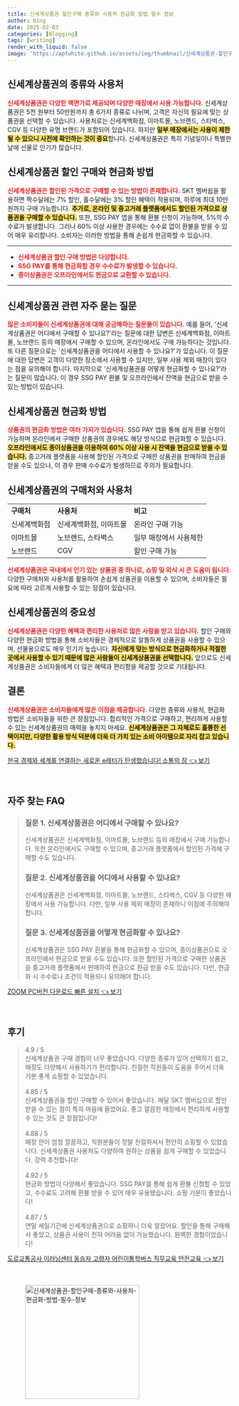 ```yaml
---
title: 신세계상품권 할인구매 종류와 사용처 현금화 방법 필수 정보
author: bing
date: 2025-02-03
categories: [Blogging]
tags: [writing]
render_with_liquid: false
image: 'https://aptwhite.github.io/assets/img/thumbnail/신세계상품권-할인구매-종류와-사용처-현금화-방법-필수-정보.webp'
---
```



<h2 id='신세계상품권_소개'>신세계상품권의 종류와 사용처</h2>

<p><b><span style="color: #ee2323;">신세계상품권은 다양한 액면가로 제공되며 다양한 매장에서 사용 가능합니다.</span></b> 신세계상품권은 5천 원부터 50만원까지 총 6가지 종류로 나뉘며, 고객은 자신의 필요에 맞는 상품권을 선택할 수 있습니다. 사용처로는 신세계백화점, 이마트몰, 노브랜드, 스타벅스, CGV 등 다양한 유명 브랜드가 포함되어 있습니다. 하지만 <b><span style="background-color: #ffe066;">일부 매장에서는 사용이 제한될 수 있으니 사전에 확인하는 것이 중요</span></b>합니다. 신세계상품권은 특히 기념일이나 특별한 날에 선물로 인기가 많습니다.</p>

<h2 id='할인구매와_현금화_방법'>신세계상품권 할인 구매와 현금화 방법</h2>

<p><b><span style="color: #ee2323;">신세계상품권은 할인된 가격으로 구매할 수 있는 방법이 존재합니다.</span></b> SKT 멤버쉽을 활용하면 짝수달에는 7% 할인, 홀수달에는 3% 할인 혜택이 적용되며, 하루에 최대 10만원까지 구매 가능합니다. <b><span style="background-color: #ffe066;">추가로, 온라인 및 중고거래 플랫폼에서도 할인된 가격으로 상품권을 구매할 수 있습니다.</span></b> 또한, SSG PAY 앱을 통해 환불 신청이 가능하며, 5%의 수수료가 발생합니다. 그러나 60% 이상 사용한 경우에는 수수료 없이 환불을 받을 수 있어 매우 유리합니다. 소비자는 이러한 방법을 통해 손쉽게 현금화할 수 있습니다.</p>

<hr />

<ul>
    <li><b><span style="color: #ee2323;">신세계상품권 할인 구매 방법은 다양합니다.</span></b></li>
    <li><b><span style="color: #ee2323;">SSG PAY를 통해 현금화할 경우 수수료가 발생할 수 있습니다.</span></b></li>
    <li><b><span style="color: #ee2323;">종이상품권은 오프라인에서도 현금으로 교환할 수 있습니다.</span></b></li>
</ul>

<hr />

<h2 id='자주_묻는_질문'>신세계상품권 관련 자주 묻는 질문</h2>

<p><b><span style="color: #ee2323;">많은 소비자들이 신세계상품권에 대해 궁금해하는 질문들이 있습니다.</span></b> 예를 들어, '신세계상품권은 어디에서 구매할 수 있나요?'라는 질문에 대한 답변은 신세계백화점, 이마트몰, 노브랜드 등의 매장에서 구매할 수 있으며, 온라인에서도 구매 가능하다는 것입니다. 또 다른 질문으로는 '신세계상품권을 어디에서 사용할 수 있나요?'가 있습니다. 이 질문에 대한 답변은 고객이 다양한 장소에서 사용할 수 있지만, 일부 사용 제외 매장이 있다는 점을 유의해야 합니다. 마지막으로 '신세계상품권을 어떻게 현금화할 수 있나요?'라는 질문이 많습니다. 이 경우 SSG PAY 환불 및 오프라인에서 잔액을 현금으로 받을 수 있는 방법이 있습니다.</p>

<h2 id='현금화_방법'>신세계상품권 현금화 방법</h2>

<p><b><span style="color: #ee2323;">상품권의 현금화 방법은 여러 가지가 있습니다.</span></b> SSG PAY 앱을 통해 쉽게 환불 신청이 가능하며 온라인에서 구매한 상품권의 경우에도 해당 방식으로 현금화할 수 있습니다. <b><span style="background-color: #ffe066;">오프라인에서도 종이상품권을 이용하여 60% 이상 사용 시 잔액을 현금으로 받을 수 있습니다.</span></b> 중고거래 플랫폼을 사용해 할인된 가격으로 구매한 상품권을 판매하여 현금을 얻을 수도 있으나, 이 경우 판매 수수료가 발생하므로 주의가 필요합니다.</p>

<h2 id='구매처와_사용처'>신세계상품권의 구매처와 사용처</h2>

<table>
    <tr>
        <td><b>구매처</b></td>
        <td><b>사용처</b></td>
        <td><b>비고</b></td>
    </tr>
    <tr>
        <td>신세계백화점</td>
        <td>신세계백화점, 이마트몰</td>
        <td>온라인 구매 가능</td>
    </tr>
    <tr>
        <td>이마트몰</td>
        <td>노브랜드, 스타벅스</td>
        <td>일부 매장에서 사용제한</td>
    </tr>
    <tr>
        <td>노브랜드</td>
        <td>CGV</td>
        <td>할인 구매 가능</td>
    </tr>
</table>

<p><b><span style="color: #ee2323;">신세계상품권은 국내에서 인기 있는 상품권 중 하나로, 쇼핑 및 외식 시 큰 도움이 됩니다.</span></b> 다양한 구매처와 사용처를 활용하여 손쉽게 상품권을 이용할 수 있으며, 소비자들은 필요에 따라 고르게 사용할 수 있는 장점이 있습니다.</p>

<h2 id='정리'>신세계상품권의 중요성</h2>

<p><b><span style="color: #ee2323;">신세계상품권은 다양한 혜택과 편리한 사용처로 많은 사랑을 받고 있습니다.</span></b> 할인 구매와 다양한 현금화 방법을 통해 소비자들은 경제적으로 알뜰하게 상품권을 사용할 수 있으며, 선물용으로도 매우 인기가 높습니다. <b><span style="background-color: #ffe066;">자신에게 맞는 방식으로 현금화하거나 적절한 곳에서 사용할 수 있기 때문에 많은 사람들이 신세계상품권을 선택합니다.</span></b> 앞으로도 신세계상품권은 소비자들에게 더 많은 혜택과 편리함을 제공할 것으로 기대됩니다.</p>

<h2 id='결론'>결론</h2>

<p><b><span style="color: #ee2323;">신세계상품권은 소비자들에게 많은 이점을 제공합니다.</span></b> 다양한 종류와 사용처, 현금화 방법은 소비자들을 위한 큰 장점입니다. 합리적인 가격으로 구매하고, 편리하게 사용할 수 있는 신세계상품권의 매력을 놓치지 마세요. <b><span style="background-color: #ffe066;">신세계상품권은 그 자체로도 훌륭한 선택이지만, 다양한 활용 방식 덕분에 더욱 더 가치 있는 소비 아이템으로 자리 잡고 있습니다.</span></b></p>


<p><a class="click-button" title="한국 경제와 세계를 연결하는 새로운 e레터가 탄생했습니다! 소통의 장" href="https://aptwhite.github.io/posts/%ED%95%9C%EA%B5%AD-%EA%B2%BD%EC%A0%9C%EC%99%80-%EC%84%B8%EA%B3%84%EB%A5%BC-%EC%97%B0%EA%B2%B0%ED%95%98%EB%8A%94-%EC%83%88%EB%A1%9C%EC%9A%B4-e%EB%A0%88%ED%84%B0%EA%B0%80-%ED%83%84%EC%83%9D%ED%96%88%EC%8A%B5%EB%8B%88%EB%8B%A4!-%EC%86%8C%ED%86%B5%EC%9D%98-%EC%9E%A5/" rel="dofollow">한국 경제와 세계를 연결하는 새로운 e레터가 탄생했습니다! 소통의 장 👈 보기</a></p><br>
<h2 id='자주_찾는_FAQ'>자주 찾는 FAQ</h2>
<div itemscope="" itemtype="https://schema.org/FAQPage"> 
<blockquote> 
<div itemscope="" itemprop="mainEntity" itemtype="https://schema.org/Question"> 
<h3 itemprop="name">질문 1. 신세계상품권은 어디에서 구매할 수 있나요?</h3> 
<div itemscope="" itemprop="acceptedAnswer" itemtype="https://schema.org/Answer"> 
<span itemprop="text"> 
<p>신세계상품권은 신세계백화점, 이마트몰, 노브랜드 등의 매장에서 구매 가능합니다. 또한 온라인에서도 구매할 수 있으며, 중고거래 플랫폼에서 할인된 가격에 구매할 수도 있습니다.</p> 
</span> 
</div> 
</div> 

<div itemscope="" itemprop="mainEntity" itemtype="https://schema.org/Question"> 
<h3 itemprop="name">질문 2. 신세계상품권을 어디에서 사용할 수 있나요?</h3> 
<div itemscope="" itemprop="acceptedAnswer" itemtype="https://schema.org/Answer"> 
<span itemprop="text"> 
<p>신세계상품권은 신세계백화점, 이마트몰, 노브랜드, 스타벅스, CGV 등 다양한 매장에서 사용 가능합니다. 다만, 일부 사용 제외 매장이 존재하니 이점에 주의해야 합니다.</p> 
</span> 
</div> 
</div> 

<div itemscope="" itemprop="mainEntity" itemtype="https://schema.org/Question"> 
<h3 itemprop="name">질문 3. 신세계상품권을 어떻게 현금화할 수 있나요?</h3> 
<div itemscope="" itemprop="acceptedAnswer" itemtype="https://schema.org/Answer"> 
<span itemprop="text"> 
<p>신세계상품권은 SSG PAY 환불을 통해 현금화할 수 있으며, 종이상품권으로 오프라인에서 현금으로 받을 수도 있습니다. 또한 할인된 가격으로 구매한 상품권을 중고거래 플랫폼에서 판매하여 현금으로 환급 받을 수도 있습니다. 다만, 현금화 시 수수료나 조건이 적용되니 유의해야 합니다.</p> 
</span> 
</div> 
</div> 
</blockquote> 
</div>
<p><a class="click-button" title="ZOOM PC버전 다운로드 빠른 설치" href="https://aptwhite.github.io/posts/ZOOM-PC%EB%B2%84%EC%A0%84-%EB%8B%A4%EC%9A%B4%EB%A1%9C%EB%93%9C-%EB%B9%A0%EB%A5%B8-%EC%84%A4%EC%B9%98/" rel="dofollow">ZOOM PC버전 다운로드 빠른 설치 👈 보기</a></p><br>
<h2 id='후기'>후기</h2>
<div itemscope itemtype="https://schema.org/Product">
  <blockquote>
  <div itemprop="review" itemscope itemtype="https://schema.org/Review">
      <div itemprop="reviewRating" itemscope itemtype="https://schema.org/Rating"> <span itemprop="ratingValue">4.9</span> / <span itemprop="bestRating">5</span> </div>
      <span itemprop="reviewBody">신세계상품권 구매 경험이 너무 좋았습니다. 다양한 종류가 있어 선택하기 쉽고, 매장도 다양해서 사용하기가 편리합니다. 친절한 직원들이 도움을 주어서 더욱 기분 좋게 쇼핑할 수 있었습니다.</span>
  </div>
  <br>
  <div itemprop="review" itemscope itemtype="https://schema.org/Review">
      <div itemprop="reviewRating" itemscope itemtype="https://schema.org/Rating"> <span itemprop="ratingValue">4.85</span> / <span itemprop="bestRating">5</span> </div>
      <span itemprop="reviewBody">신세계상품권을 할인 구매할 수 있어서 좋았습니다. 매달 SKT 멤버십으로 할인받을 수 있는 점이 특히 마음에 들었어요. 좋고 깔끔한 매장에서 편리하게 사용할 수 있는 것도 큰 장점입니다!</span>
  </div>
  <br>
  <div itemprop="review" itemscope itemtype="https://schema.org/Review">
      <div itemprop="reviewRating" itemscope itemtype="https://schema.org/Rating"> <span itemprop="ratingValue">4.88</span> / <span itemprop="bestRating">5</span> </div>
      <span itemprop="reviewBody">매장 안이 엄청 깔끔하고, 직원분들이 정말 친절하셔서 편안히 쇼핑할 수 있었습니다. 신세계상품권 사용처도 다양하여 원하는 상품을 쉽게 구매할 수 있었습니다. 강력 추천합니다!</span>
  </div>
  <br>
  <div itemprop="review" itemscope itemtype="https://schema.org/Review">
      <div itemprop="reviewRating" itemscope itemtype="https://schema.org/Rating"> <span itemprop="ratingValue">4.92</span> / <span itemprop="bestRating">5</span> </div>
      <span itemprop="reviewBody">현금화 방법이 다양해서 좋았습니다. SSG PAY를 통해 쉽게 환불 신청할 수 있었고, 수수료도 고려해 환불 받을 수 있어 매우 유용했습니다. 쇼핑 기분이 좋았습니다!</span>
  </div>
  <br>
  <div itemprop="review" itemscope itemtype="https://schema.org/Review">
      <div itemprop="reviewRating" itemscope itemtype="https://schema.org/Rating"> <span itemprop="ratingValue">4.87</span> / <span itemprop="bestRating">5</span> </div>
      <span itemprop="reviewBody">연말 세일기간에 신세계상품권으로 쇼핑하니 더욱 알찼어요. 할인을 통해 구매해서 좋았고, 상품권 사용이 전혀 어려움 없이 가능했습니다. 완벽한 경험이었습니다!</span>
  </div>
  </blockquote>
</div>
<p><a class="click-button" title="도로교통공사 이러닝센터 동승자 고령자 어린이통학버스 직무교육 안전교육" href="https://aptwhite.github.io/posts/%EB%8F%84%EB%A1%9C%EA%B5%90%ED%86%B5%EA%B3%B5%EC%82%AC-%EC%9D%B4%EB%9F%AC%EB%8B%9D%EC%84%BC%ED%84%B0-%EB%8F%99%EC%8A%B9%EC%9E%90-%EA%B3%A0%EB%A0%B9%EC%9E%90-%EC%96%B4%EB%A6%B0%EC%9D%B4%ED%86%B5%ED%95%99%EB%B2%84%EC%8A%A4-%EC%A7%81%EB%AC%B4%EA%B5%90%EC%9C%A1-%EC%95%88%EC%A0%84%EA%B5%90%EC%9C%A1/" rel="dofollow">도로교통공사 이러닝센터 동승자 고령자 어린이통학버스 직무교육 안전교육 👈 보기</a></p><br>
<figure class="image"><img src="https://aptwhite.github.io/assets/img/thumbnail/신세계상품권-할인구매-종류와-사용처-현금화-방법-필수-정보.webp" alt="신세계상품권-할인구매-종류와-사용처-현금화-방법-필수-정보" width="256" height="256"></figure>